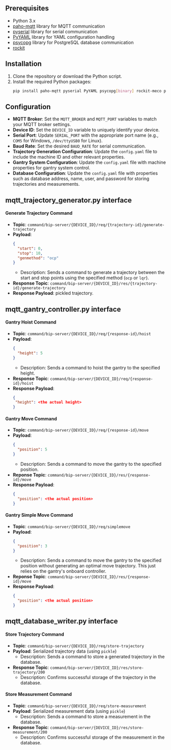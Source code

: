 

## Prerequisites
- Python 3.x
- [paho-mqtt](https://pypi.org/project/paho-mqtt/) library for MQTT communication
- [pyserial](https://pypi.org/project/pyserial/) library for serial communication
- [PyYAML](https://pypi.org/project/PyYAML/) library for YAML configuration handling
- [psycopg](https://pypi.org/project/psycopg/) library for PostgreSQL database communication
- [rockit](https://gitlab.kuleuven.be/meco-software/rockit)
## Installation
1. Clone the repository or download the Python script.
2. Install the required Python packages:
   ```sh
   pip install paho-mqtt pyserial PyYAML psycopg[binary] rockit-meco pytrinamic
   ```

## Configuration
- **MQTT Broker**: Set the `MQTT_BROKER` and `MQTT_PORT` variables to match your MQTT broker settings.
- **Device ID**: Set the `DEVICE_ID` variable to uniquely identify your device.
- **Serial Port**: Update `SERIAL_PORT` with the appropriate port name (e.g., `COM5` for Windows, `/dev/ttyUSB0` for Linux).
- **Baud Rate**: Set the desired `BAUD_RATE` for serial communication.
- **Trajectory Generation Configuration**: Update the `config.yaml` file to include the machine ID and other relevant properties.
- **Gantry System Configuration**: Update the `config.yaml` file with machine properties for gantry system control.
- **Database Configuration**: Update the `config.yaml` file with properties such as database address, name, user, and password for storing trajectories and measurements.

## mqtt_trajectory_generator.py interface

#### Generate Trajectory Command
- **Topic**: `command/bip-server/{DEVICE_ID}/req/{trajectory-id}/generate-trajectory`
- **Payload**:
  ```json
  {
    "start": 0,
    "stop": 10,
    "genmethod": "ocp"
  }
  ```
   - Description: Sends a command to generate a trajectory between the start and stop points using the specified method (`ocp` or `lqr`).
- **Response Topic**: `command/bip-server/{DEVICE_ID}/res/{trajectory-id}/generate-trajectory`
- **Response Payload**: pickled trajectory.

## mqtt_gantry_controller.py interface

#### Gantry Hoist Command
- **Topic**: `command/bip-server/{DEVICE_ID}/req/{response-id}/hoist`
- **Payload**:
  ```json
  {
    "height": 5
  }
  ```
   - Description: Sends a command to hoist the gantry to the specified height.
- **Response Topic**: `command/bip-server/{DEVICE_ID}/req/{response-id}/hoist`
- **Response Payload**:
   ```json
   {
    "height": <the actual height>
   }
   ```

#### Gantry Move Command
- **Topic**: `command/bip-server/{DEVICE_ID}/req/{response-id}/move`
- **Payload**:
  ```json
  {
    "position": 5
  }
  ```
   - Description: Sends a command to move the gantry to the specified position.
- **Reponse Topic**: `command/bip-server/{DEVICE_ID}/res/{response-id}/move`
- **Response Payload**:
  ```json
  {
    "position": <the actual position>
  }
  ```

#### Gantry Simple Move Command
- **Topic**: `command/bip-server/{DEVICE_ID}/req/simplemove`
- **Payload**:
  ```json
  {
    "position": 3
  }
  ```
   - Description: Sends a command to move the gantry to the specified position without generating an optimal move trajectory. This just relies on the gantry's onboard controller.
- **Reponse Topic**: `command/bip-server/{DEVICE_ID}/res/{response-id}/move`
- **Response Payload**:
  ```json
  {
    "position": <the actual position>
  }
  ```

## mqtt_database_writer.py interface

#### Store Trajectory Command
- **Topic**: `command/bip-server/{DEVICE_ID}/req/store-trajectory`
- **Payload**: Serialized trajectory data (using `pickle`)
  - Description: Sends a command to store a generated trajectory in the database.
- **Response Topic**: `command/bip-server/{DEVICE_ID}/res/store-trajectory/200`
  - Description: Confirms successful storage of the trajectory in the database.

#### Store Measurement Command
- **Topic**: `command/bip-server/{DEVICE_ID}/req/store-measurement`
- **Payload**: Serialized measurement data (using `pickle`)
  - Description: Sends a command to store a measurement in the database.
- **Response Topic**: `command/bip-server/{DEVICE_ID}/res/store-measurement/200`
  - Description: Confirms successful storage of the measurement in the database.

